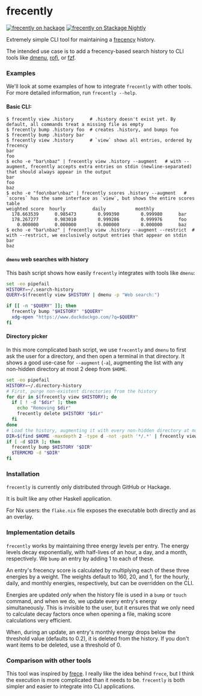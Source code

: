 # frecently
[![frecently on hackage](https://img.shields.io/hackage/v/frecently)](http://hackage.haskell.org/package/frecently)
[![frecently on Stackage Nightly](https://stackage.org/package/frecently/badge/nightly)](https://stackage.org/nightly/package/frecently)

Extremely simple CLI tool for maintaining a [frecency](https://en.wikipedia.org/wiki/Frecency) history.

The intended use case is to add a frecency-based search history to CLI tools like [dmenu](https://tools.suckless.org/dmenu/), [rofi](https://github.com/davatorium/rofi), or [fzf](https://github.com/junegunn/fzf).


### Examples

We'll look at some examples of how to integrate `frecently` with other tools.
For more detailed information, run `frecently --help`.

#### Basic CLI:

```console
$ frecently view .history      # .history doesn't exist yet. By default, all commands treat a missing file as empty
$ frecently bump .history foo  # creates .history, and bumps foo
$ frecently bump .history bar
$ frecently view .history      # `view` shows all entries, ordered by frecency
bar
foo
$ echo -e "bar\nbaz" | frecently view .history --augment   # with --augment, frecently accepts extra entries on stdin (newline-separated) that should always appear in the output
bar
foo
baz
$ echo -e "foo\nbar\nbaz" | frecently scores .history --augment   # `scores` has the same interface as `view`, but shows the entire scores table
weighted score  hourly          daily           monthly
  178.663539      0.985473        0.999390        0.999980      bar
  178.267277      0.983010        0.999286        0.999976      foo
    0.000000      0.000000        0.000000        0.000000      baz
$ echo -e "bar\nbaz" | frecently view .history --augment --restrict  # with --restrict, we exclusively output entries that appear on stdin
bar
baz
```

#### `dmenu` web searches with history

This bash script shows how easily `frecently` integrates with tools like `dmenu`:

```bash
set -eo pipefail
HISTORY=~/.search-history
QUERY=$(frecently view $HISTORY | dmenu -p "Web search:")

if [[ -n "$QUERY" ]]; then
  frecently bump "$HISTORY" "$QUERY"
  xdg-open "https://www.duckduckgo.com/?q=$QUERY"
fi
```

#### Directory picker

In this more complicated bash script, we use `frecently` and `dmenu` to first ask the user for a directory, and then open a terminal in that directory.
It shows a good use-case for `--augment` (`-a`), augmenting the list with any non-hidden directory at most 2 deep from `$HOME`.

```bash
set -eo pipefail
HISTORY=~/.directory-history
# First, purge non-existent directories from the history
for dir in $(frecently view $HISTORY); do
  if [ ! -d "$dir" ]; then
    echo "Removing $dir"
    frecently delete $HISTORY "$dir"
  fi
done
# Load the history, augmenting it with every non-hidden directory at most 2 deep from $HOME.
DIR=$(find $HOME -maxdepth 2 -type d -not -path '*/.*' | frecently view $HISTORY -a | dmenu -i)
if [ -d $DIR ]; then
  frecently bump $HISTORY "$DIR"
  $TERMCMD -d "$DIR"
fi
```

### Installation

`frecently` is currently only distributed through GitHub or Hackage.

It is built like any other Haskell application.

For Nix users: the `flake.nix` file exposes the executable both directly and as an overlay.

### Implementation details

`frecently` works by maintaining three energy levels per entry.
The energy levels decay exponentially, with half-lives of an hour, a day, and a month, respectively.
We `bump` an entry by adding 1 to each of these.

An entry's frecency score is calculated by multiplying each of these three energies by a weight.
The weights default to 160, 20, and 1, for the hourly, daily, and monthly energies, respectively, but can be overridden on the CLI.

Energies are updated _only_ when the history file is used in a `bump` or `touch` command, and when we do, we update every entry's energy simultaneously.
This is invisible to the user, but it ensures that we only need to calculate decay factors once when opening a file, making score calculations very efficient.

When, during an update, an entry's monthly energy drops below the threshold value (defaults to 0.2), it is deleted from the history.
If you don't want items to be deleted, use a threshold of 0.

### Comparison with other tools

This tool was inspired by [frece](https://github.com/YodaEmbedding/frece).
I really like the idea behind `frece`, but I think the execution is more complicated than it needs to be.
`frecently` is both simpler and easier to integrate into CLI applications.
